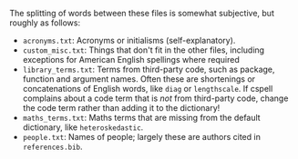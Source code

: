 The splitting of words between these files is somewhat subjective, but roughly as follows:

 - `acronyms.txt`: Acronyms or initialisms (self-explanatory).
 - `custom_misc.txt`: Things that don't fit in the other files, including exceptions for American English spellings where required
 - `library_terms.txt`: Terms from third-party code, such as package, function and argument names.
     Often these are shortenings or concatenations of English words, like `diag` or `lengthscale`.
     If cspell complains about a code term that is _not_ from third-party code, change the code term rather than adding
     it to the dictionary!
 - `maths_terms.txt`: Maths terms that are missing from the default dictionary, like `heteroskedastic`.
 - `people.txt`: Names of people; largely these are authors cited in `references.bib`.
